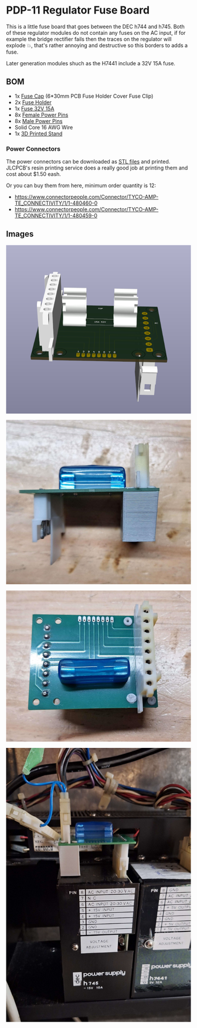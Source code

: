 # PDP-11 Regulator Fuse  Board

This is a little fuse board that goes between the DEC h744 and h745.
Both of these regulator modules do not contain any fuses on the AC input, if for example the bridge rectifier fails then the traces on the regulator will explode 💥, that's rather annoying and destructive so this borders to adds a fuse.

Later generation modules shuch as the H7441 include a 32V 15A fuse. 

## BOM
 * 1x [Fuse Cap](https://www.aliexpress.com/item/4000810342695.html) (6*30mm PCB Fuse Holder Cover Fuse Clip)
 * 2x [Fuse Holder](https://www.digikey.co.nz/en/products/detail/eaton-electronics-division/BK-1A1907-06-R/954119)
 * 1x [Fuse 32V 15A](https://www.digikey.co.nz/en/products/detail/littelfuse-inc/0AGC015-V/2519096)
 * 8x [Female Power Pins](https://www.digikey.co.nz/en/products/detail/te-connectivity-amp-connectors/61314-1/290258)
 * 8x [Male Power Pins](https://www.digikey.co.nz/en/products/detail/te-connectivity-amp-connectors/61116-1/290257)
 * Solid Core 16 AWG Wire
 * 1x [3D Printed Stand](https://www.tinkercad.com/things/0jvjAKjBNhU-pdp-fuse-stand)

### Power Connectors

The power connectors can be downloaded as [STL files](https://so-much-stuff.com/pdp8/cad/3d.php) and printed. JLCPCB's resin printing service does a really good job at printing them and cost about $1.50 eash. 

Or you can buy them from here, minimum order quantity is 12:
 * https://www.connectorpeople.com/Connector/TYCO-AMP-TE_CONNECTIVITY/1/1-480460-0
 * https://www.connectorpeople.com/Connector/TYCO-AMP-TE_CONNECTIVITY/1/1-480459-0


## Images
![Screenshot](images/render.png)

![Screenshot](images/assembly_1.jpg)

![Screenshot](images/assembly_2.jpg)

![Screenshot](images/installation.jpg)